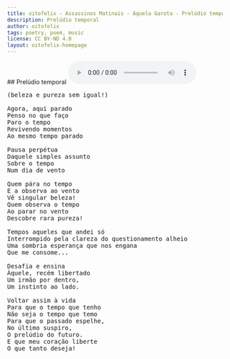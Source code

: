 ```yaml
---
title: oitofelix - Assassinos Matinais - Aquela Garota - Prelúdio temporal
description: Prelúdio temporal
author: oitofelix
tags: poetry, poem, music
license: CC BY-ND 4.0
layout: oitofelix-homepage
---
```

<div id="markdown" markdown="1">
## Prelúdio temporal

<audio controls>
  <source src="https://github.com/oitofelix/assassinos-matinais/releases/download/preludio-temporal/Preludio.Temporal.mp3" type="audio/mp3">
  <source src="https://github.com/oitofelix/assassinos-matinais/releases/download/preludio-temporal/Preludio.Temporal.ogg" type="audio/ogg">
  <a href="https://github.com/oitofelix/assassinos-matinais/releases/download/preludio-temporal/Preludio.Temporal.mp3">MP3</a>
  <a href="https://github.com/oitofelix/assassinos-matinais/releases/download/preludio-temporal/Preludio.Temporal.ogg">OGG</a>
</audio>

<pre class="poem">
(beleza e pureza sem igual!)

Agora, aqui parado
Penso no que faço
Paro o tempo
Revivendo momentos
Ao mesmo tempo parado

Pausa perpétua
Daquele simples assunto
Sobre o tempo
Num dia de vento

Quem pára no tempo
E a observa ao vento
Vê singular beleza!
Quem observa o tempo
Ao parar no vento
Descobre rara pureza!

Tempos aqueles que andei só
Interrompido pela clareza do questionamento alheio
Uma sombria esperança que nos engana
Que me consome...

Desafia e ensina
Àquele, recém libertado
Um irmão por dentro,
Um instinto ao lado.

Voltar assim à vida
Para que o tempo que tenho
Não seja o tempo que temo
Para que o passado espelhe,
No último suspiro,
O prelúdio do futuro.
E que meu coração liberte
O que tanto deseja!
</pre>

</div>
